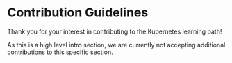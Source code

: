 # Contribution Guidelines

Thank you for your interest in contributing to the Kubernetes learning path!

As this is a high level intro section, we are currently not accepting additional contributions to this specific section. 
